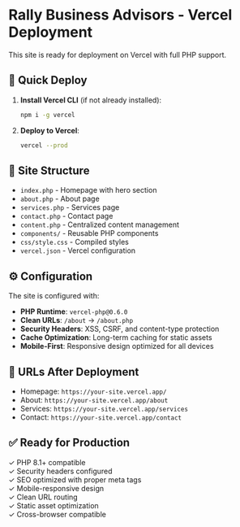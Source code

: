 # Rally Business Advisors - Vercel Deployment

This site is ready for deployment on Vercel with full PHP support.

## 🚀 Quick Deploy

1. **Install Vercel CLI** (if not already installed):
   ```bash
   npm i -g vercel
   ```

2. **Deploy to Vercel**:
   ```bash
   vercel --prod
   ```

## 📁 Site Structure

- `index.php` - Homepage with hero section
- `about.php` - About page
- `services.php` - Services page  
- `contact.php` - Contact page
- `content.php` - Centralized content management
- `components/` - Reusable PHP components
- `css/style.css` - Compiled styles
- `vercel.json` - Vercel configuration

## ⚙️ Configuration

The site is configured with:
- **PHP Runtime**: `vercel-php@0.6.0`
- **Clean URLs**: `/about` → `/about.php`
- **Security Headers**: XSS, CSRF, and content-type protection
- **Cache Optimization**: Long-term caching for static assets
- **Mobile-First**: Responsive design optimized for all devices

## 🔗 URLs After Deployment

- Homepage: `https://your-site.vercel.app/`
- About: `https://your-site.vercel.app/about`
- Services: `https://your-site.vercel.app/services`
- Contact: `https://your-site.vercel.app/contact`

## ✅ Ready for Production

✓ PHP 8.1+ compatible  
✓ Security headers configured  
✓ SEO optimized with proper meta tags  
✓ Mobile-responsive design  
✓ Clean URL routing  
✓ Static asset optimization  
✓ Cross-browser compatible